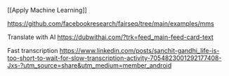 [[Apply Machine Learning]]


https://github.com/facebookresearch/fairseq/tree/main/examples/mms

Translate with AI
https://dubwithai.com/?trk=feed_main-feed-card-text

Fast transcription
https://www.linkedin.com/posts/sanchit-gandhi_life-is-too-short-to-wait-for-slow-transcription-activity-7054823001292177408-Jxs-?utm_source=share&utm_medium=member_android
